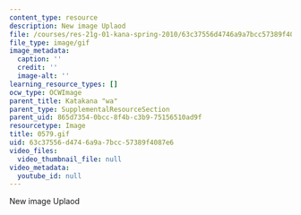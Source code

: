 ```yaml
---
content_type: resource
description: New image Uplaod
file: /courses/res-21g-01-kana-spring-2010/63c37556d4746a9a7bcc57389f4087e6_0579.gif
file_type: image/gif
image_metadata:
  caption: ''
  credit: ''
  image-alt: ''
learning_resource_types: []
ocw_type: OCWImage
parent_title: Katakana "wa"
parent_type: SupplementalResourceSection
parent_uid: 865d7354-0bcc-8f4b-c3b9-75156510ad9f
resourcetype: Image
title: 0579.gif
uid: 63c37556-d474-6a9a-7bcc-57389f4087e6
video_files:
  video_thumbnail_file: null
video_metadata:
  youtube_id: null
---
```

New image Uplaod

